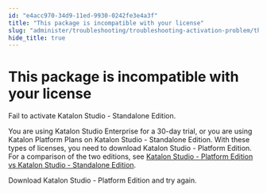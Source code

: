 ```yaml
---
id: "e4acc970-34d9-11ed-9930-0242fe3e4a3f"
title: "This package is incompatible with your license"
slug: "administer/troubleshooting/troubleshooting-activation-problem/this-package-is-incompatible-with-your-license"
hide_title: true
---
```


# <a id="troubleshooting-589" class="anchor_top_offset"/><a id="ariaid-title1" class="anchor_top_offset"/>This package is incompatible with your license

<section xmlns="http://www.w3.org/1999/xhtml" className="section condition"><p className="p">Fail to activate Katalon Studio - Standalone Edition.</p></section> 
<div xmlns="http://www.w3.org/1999/xhtml" className="bodydiv troubleSolution"><section className="section cause"><p className="p">You are using Katalon Studio Enterprise for a 30-day trial, or you are using Katalon Platform Plans on Katalon Studio - Standalone Edition. With these types of licenses, you need to download Katalon Studio - Platform Edition. For a comparison of the two editions, see <a className="xref" href="#">Katalon Studio -  Platform Edition vs Katalon Studio - Standalone Edition</a>.</p></section><section className="section remedy"><div className="li step p"><span className="ph cmd">Download Katalon Studio - Platform Edition and try again.</span></div></section></div>
